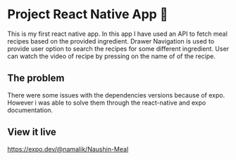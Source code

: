 # Project React Native App 📱

This is my first react native app. In this app I have used an API to fetch meal recipes based on the provided ingredient. Drawer Navigation is used to provide user option to search the recipes for some different ingredient. User can watch the video of recipe by pressing on the name of of the recipe.

## The problem

There were some issues with the dependencies versions because of expo. However i was able to solve them through the react-native and expo documentation.

## View it live

https://expo.dev/@namalik/Naushin-Meal
